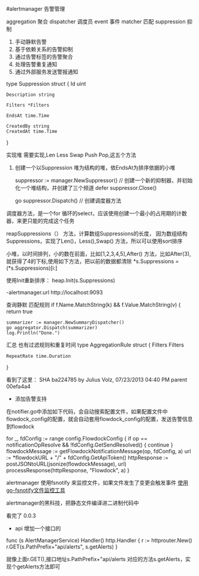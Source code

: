 #alertmanager 告警管理

aggregation 聚合
dispatcher 调度员
event 事件
matcher 匹配
suppression 抑制



1. 手动静默告警
2. 基于依赖关系的告警抑制
3. 通过告警标签的告警聚合
4. 处理告警重复通知
5. 通过外部服务发送警报通知




type Suppression struct {
	Id uint

	Description string

	Filters *Filters

	EndsAt time.Time

	CreatedBy string
	CreatedAt time.Time
}


实现堆 需要实现,Len Less Swap Push Pop,这五个方法


1. 创建一个以Suppression 堆为结构的堆，依EndsAt为排序依据的小堆


	suppressor := manager.NewSuppressor()
// 创建一个新的抑制器，并初始化一个堆结构，并创建了三个频道
	defer suppressor.Close()

    go suppressor.Dispatch()
// 创建调度器方法


调度器方法，是一个for 循环的select，应该使用创建一个最小的占用期的计数器，来更只能的完成这个任务


reapSuppressions（） 方法，计算数组Suppressions的长度，
因为数组结构Suppressions，实现了Len()，Less(),Swap() 方法，所以可以使用sort排序

小堆，以时间排列，小的数在前面，比如[1,2,3,4,5],After() 方法，比如After(3),就获得了4的下标,使用如下方法，把以前的数据都清除
*s.Suppressions = (*s.Suppressions)[i:]

使用Init重新排序：	
heap.Init(s.Suppressions)

-alertmanager.url http://localhost:9093

查询静默 匹配规则
if f.Name.MatchString(k) && f.Value.MatchString(v) {
    return true



	summarizer := manager.NewSummaryDispatcher()
	go aggregator.Dispatch(summarizer)
	log.Println("Done.")



汇总 也有过滤规则和重复时间
type AggregationRule struct {
	Filters Filters

	RepeatRate time.Duration
}



看到了这里：
SHA ba224785
by Julius Volz, 07/23/2013 04:40 PM
parent 00efa4a4

+ 添加告警支持

在notifier.go中添加如下代码，会自动搜索配置文件，如果配置文件中flowdock_config的配置，就会自动套用flowdock_config的配置，发送告警信息到flowdock


for _, fdConfig := range config.FlowdockConfig {
    if op == notificationOpResolve && !fdConfig.GetSendResolved() {
        continue
    }
    flowdockMessage := getFlowdockNotificationMessage(op, fdConfig, a)
    url := *flowdockURL + "/" + fdConfig.GetApiToken()
    httpResponse := postJSONtoURL(jsonize(flowdockMessage), url)
    processResponse(httpResponse, "Flowdock", a)
}



alertmanager 使用fsnotify 来监控文件，如果文件发生了变更会触发事件
[使用go-fsnotify文件监控工具](http://lihaoquan.me/2015/9/1/using-fsnotity.html)



alertmanager的黑科技，把静态文件编译进二进制代码中


看完了 0.0.3

+ api 增加一个接口的

func (s AlertManagerService) Handler() http.Handler {
	r := httprouter.New()
	r.GET(s.PathPrefix+"api/alerts", s.getAlerts)
}

就像上面r.GET(),接口地址s.PathPrefix+"api/alerts 对应的方法s.getAlerts，实现个getAlerts方法即可